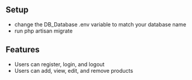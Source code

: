## Setup
- change the DB_Database .env variable to match your database name
- run php artisan migrate

## Features
- Users can register, login, and logout
- Users can add, view, edit, and remove products